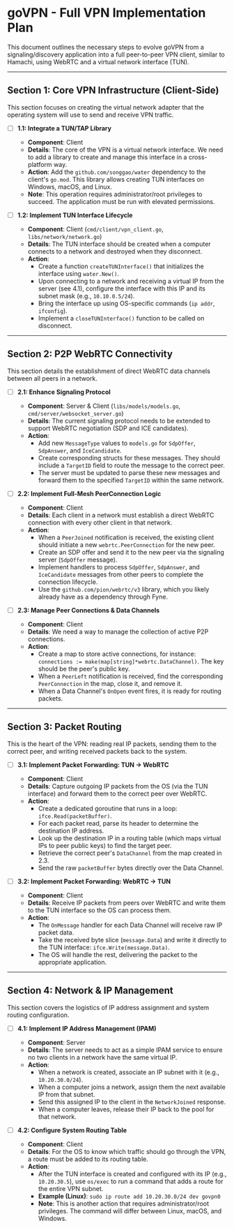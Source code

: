# goVPN - Full VPN Implementation Plan

This document outlines the necessary steps to evolve goVPN from a signaling/discovery application into a full peer-to-peer VPN client, similar to Hamachi, using WebRTC and a virtual network interface (TUN).

---

## Section 1: Core VPN Infrastructure (Client-Side)

This section focuses on creating the virtual network adapter that the operating system will use to send and receive VPN traffic.

- [ ] **1.1: Integrate a TUN/TAP Library**
    - **Component**: Client
    - **Details**: The core of the VPN is a virtual network interface. We need to add a library to create and manage this interface in a cross-platform way.
    - **Action**: Add the `github.com/songgao/water` dependency to the client's `go.mod`. This library allows creating TUN interfaces on Windows, macOS, and Linux.
    - **Note**: This operation requires administrator/root privileges to succeed. The application must be run with elevated permissions.

- [ ] **1.2: Implement TUN Interface Lifecycle**
    - **Component**: Client (`cmd/client/vpn_client.go`, `libs/network/network.go`)
    - **Details**: The TUN interface should be created when a computer connects to a network and destroyed when they disconnect.
    - **Action**:
        - Create a function `createTUNInterface()` that initializes the interface using `water.New()`.
        - Upon connecting to a network and receiving a virtual IP from the server (see 4.1), configure the interface with this IP and its subnet mask (e.g., `10.10.0.5/24`).
        - Bring the interface up using OS-specific commands (`ip addr`, `ifconfig`).
        - Implement a `closeTUNInterface()` function to be called on disconnect.

---

## Section 2: P2P WebRTC Connectivity

This section details the establishment of direct WebRTC data channels between all peers in a network.

- [ ] **2.1: Enhance Signaling Protocol**
    - **Component**: Server & Client (`libs/models/models.go`, `cmd/server/websocket_server.go`)
    - **Details**: The current signaling protocol needs to be extended to support WebRTC negotiation (SDP and ICE candidates).
    - **Action**:
        - Add new `MessageType` values to `models.go` for `SdpOffer`, `SdpAnswer`, and `IceCandidate`.
        - Create corresponding structs for these messages. They should include a `TargetID` field to route the message to the correct peer.
        - The server must be updated to parse these new messages and forward them to the specified `TargetID` within the same network.

- [ ] **2.2: Implement Full-Mesh PeerConnection Logic**
    - **Component**: Client
    - **Details**: Each client in a network must establish a direct WebRTC connection with every other client in that network.
    - **Action**:
        - When a `PeerJoined` notification is received, the existing client should initiate a new `webrtc.PeerConnection` for the new peer.
        - Create an SDP offer and send it to the new peer via the signaling server (`SdpOffer` message).
        - Implement handlers to process `SdpOffer`, `SdpAnswer`, and `IceCandidate` messages from other peers to complete the connection lifecycle.
        - Use the `github.com/pion/webrtc/v3` library, which you likely already have as a dependency through Fyne.

- [ ] **2.3: Manage Peer Connections & Data Channels**
    - **Component**: Client
    - **Details**: We need a way to manage the collection of active P2P connections.
    - **Action**:
        - Create a map to store active connections, for instance: `connections := make(map[string]*webrtc.DataChannel)`. The key should be the peer's public key.
        - When a `PeerLeft` notification is received, find the corresponding `PeerConnection` in the map, close it, and remove it.
        - When a Data Channel's `OnOpen` event fires, it is ready for routing packets.

---

## Section 3: Packet Routing

This is the heart of the VPN: reading real IP packets, sending them to the correct peer, and writing received packets back to the system.

- [ ] **3.1: Implement Packet Forwarding: TUN -> WebRTC**
    - **Component**: Client
    - **Details**: Capture outgoing IP packets from the OS (via the TUN interface) and forward them to the correct peer over WebRTC.
    - **Action**:
        - Create a dedicated goroutine that runs in a loop: `ifce.Read(packetBuffer)`.
        - For each packet read, parse its header to determine the destination IP address.
        - Look up the destination IP in a routing table (which maps virtual IPs to peer public keys) to find the target peer.
        - Retrieve the correct peer's `DataChannel` from the map created in 2.3.
        - Send the raw `packetBuffer` bytes directly over the Data Channel.

- [ ] **3.2: Implement Packet Forwarding: WebRTC -> TUN**
    - **Component**: Client
    - **Details**: Receive IP packets from peers over WebRTC and write them to the TUN interface so the OS can process them.
    - **Action**:
        - The `OnMessage` handler for each Data Channel will receive raw IP packet data.
        - Take the received byte slice (`message.Data`) and write it directly to the TUN interface: `ifce.Write(message.Data)`.
        - The OS will handle the rest, delivering the packet to the appropriate application.

---

## Section 4: Network & IP Management

This section covers the logistics of IP address assignment and system routing configuration.

- [ ] **4.1: Implement IP Address Management (IPAM)**
    - **Component**: Server
    - **Details**: The server needs to act as a simple IPAM service to ensure no two clients in a network have the same virtual IP.
    - **Action**:
        - When a network is created, associate an IP subnet with it (e.g., `10.20.30.0/24`).
        - When a computer joins a network, assign them the next available IP from that subnet.
        - Send this assigned IP to the client in the `NetworkJoined` response.
        - When a computer leaves, release their IP back to the pool for that network.

- [ ] **4.2: Configure System Routing Table**
    - **Component**: Client
    - **Details**: For the OS to know which traffic should go through the VPN, a route must be added to its routing table.
    - **Action**:
        - After the TUN interface is created and configured with its IP (e.g., `10.20.30.5`), use `os/exec` to run a command that adds a route for the entire VPN subnet.
        - **Example (Linux)**: `sudo ip route add 10.20.30.0/24 dev govpn0`
        - **Note**: This is another action that requires administrator/root privileges. The command will differ between Linux, macOS, and Windows.
